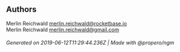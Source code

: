 ## Authors

Merlin Reichwald <merlin.reichwald@rocketbase.io>  
Merlin Reichwald <merlin.reichwald@gmail.com>

###### Generated on 2019-06-12T11:29:44.236Z | Made with @propero/ngm